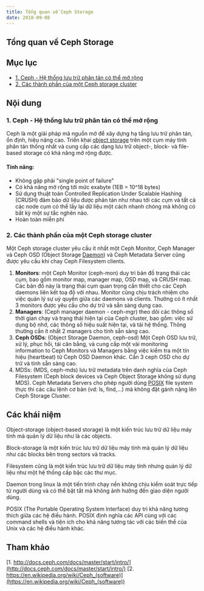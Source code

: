 ```yaml
---
title: Tổng quan về Ceph Storage
date: 2018-09-08
---
```


## Tổng quan về Ceph Storage

## Mục lục
- [1. Ceph - Hệ thống lưu trữ phân tán có thể mở rộng](#1)
- [2. Các thành phần của một Ceph storage cluster](#2)

## Nội dung

<a name="1"></a>

### 1. Ceph - Hệ thống lưu trữ phân tán có thể mở rộng

Ceph là một giải pháp mã nguồn mở để xây dựng hạ tầng lưu trữ phân tán, ổn định, hiệu năng cao. Triển khai [object storage](#object-storage) trên một cụm máy tính phân tán thống nhất và cung cấp các dạng lưu trữ object-, block- và file-based storage có khả năng mở rộng được.

#### Tính năng:
- Không gặp phải "single point of failure"
- Có khả năng mở rộng tới mức exabyte (1EB = 10^18 bytes)
- Sử dụng thuật toán Controlled Replication Under Scalable Hashing (CRUSH) đảm bảo dữ liệu được phân tán như nhau tới các cụm và tất cả các node cụm có thể lấy lại dữ liệu một cách nhanh chóng mà không có bất kỳ một sự tắc nghẽn nào.
- Hoàn toàn miễn phí

### 2. Các thành phần của một Ceph storage cluster

<a name="2"></a>

Một Ceph storage cluster yêu cầu ít nhất một Ceph Monitor, Ceph Manager và Ceph OSD (Object Storage [Daemon](#/nodes.md/daemon)) và Ceph Metadata Server cũng được yêu cầu khi chay Ceph Filesystem clients.

1. **Monitors**: một Ceph Monitor (ceph-mon) duy trì bản đồ trạng thái các cụm, bao gồm monitor map, manager map, OSD map, và CRUSH map. Các bản đồ này là trạng thái cụm quan trọng cần thiết cho các Ceph daemons liên kết toạ độ với nhau. Monitor cũng chịu trách nhiệm cho việc quản lý sự uỷ quyền giữa các daemons và clients. Thường có ít nhất 3 monitors được yêu cầu cho dự trữ và sẵn sàng dụng cao.
2. **Managers**: (Ceph manager daemon - ceph-mgr) theo dõi các thông số thời gian chạy và trạng thái hiện tại của Ceph cluster, bao gồm: việc sử dụng bộ nhớ, các thông số hiệu suất hiện tại, và tải hệ thống. Thông thường cần ít nhất 2 managers cho tính sẵn sàng cao.
3. **Ceph OSDs**: (Object Storage Daemon, ceph-osd) Một Ceph OSD lưu trữ, xử lý, phục hồi, tái cân bằng, và cung cấp một vài monitoring information to Ceph Monitors và Managers bằng việc kiểm tra một tín hiệu (heartbeat) từ Ceph OSD Daemon khác. Cần 3 ceph OSD cho dự trữ và tính sẵn sàng cao.
4. MDSs: (MDS, ceph-mds) lưu trữ metadata trên danh nghĩa của Ceph Filesystem (Ceph block devices và Ceph Object Storage không sử dụng MDS). Ceph Metadata Servers cho phép người dùng [POSIX](#nodes.md/POSIX) file system thực thi các câu lệnh cơ bản (vd: ls, find,...) mà không đặt gánh nặng lên Ceph Storage Cluster.


## Các khái niệm

<a name="object-storage"></a>

Object-storage (object-based storage) là một kiến trúc lưu trữ dữ liệu máy tính mà quản lý dữ liệu như là các objects.

Block-storage là một kiến trúc lưu trữ dữ liệu máy tính mà quản lý dữ liệu như các blocks bên trong sectors và tracks.

Filesystem cũng là một kiến trúc lưu trữ dữ liệu máy tính nhưng quản lý dữ liệu như một hệ thống cấp bậc các thư mục.

<a name="daemon"></a>

Daemon trong linux là một tiến trình chạy nền không chịu kiểm soát trực tiếp từ người dùng và có thể bật tắt mà không ảnh hưởng đến giao diện người dùng.

<a name="POSIX"></a>

POSIX (The Portable Operating System Interface) duy trì khả năng tương thích giữa các hệ điều hành. POSIX định nghĩa các API cùng với các command shells và tiện ích cho khả năng tương tác với các biến thể của Unix và các hệ điều hành khác.

## Tham khảo

[1. http://docs.ceph.com/docs/master/start/intro/](http://docs.ceph.com/docs/master/start/intro/)
[2. https://en.wikipedia.org/wiki/Ceph_(software)](https://en.wikipedia.org/wiki/Ceph_(software))